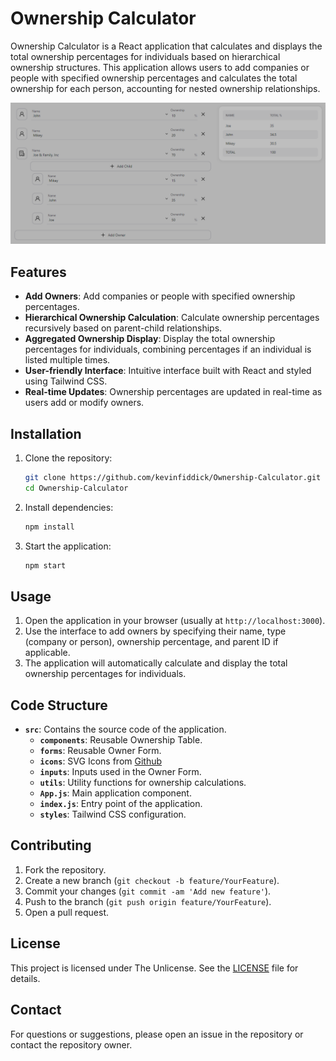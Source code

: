 # Ownership Calculator

Ownership Calculator is a React application that calculates and displays the total ownership percentages for individuals based on hierarchical ownership structures. This application allows users to add companies or people with specified ownership percentages and calculates the total ownership for each person, accounting for nested ownership relationships.

![public/screenshot.png](public/screenshot.png)

## Features

- **Add Owners**: Add companies or people with specified ownership percentages.
- **Hierarchical Ownership Calculation**: Calculate ownership percentages recursively based on parent-child relationships.
- **Aggregated Ownership Display**: Display the total ownership percentages for individuals, combining percentages if an individual is listed multiple times.
- **User-friendly Interface**: Intuitive interface built with React and styled using Tailwind CSS.
- **Real-time Updates**: Ownership percentages are updated in real-time as users add or modify owners.

## Installation

1. Clone the repository:

   ```sh
   git clone https://github.com/kevinfiddick/Ownership-Calculator.git
   cd Ownership-Calculator
   ```

2. Install dependencies:

   ```sh
   npm install
   ```

3. Start the application:
   ```sh
   npm start
   ```

## Usage

1. Open the application in your browser (usually at `http://localhost:3000`).
2. Use the interface to add owners by specifying their name, type (company or person), ownership percentage, and parent ID if applicable.
3. The application will automatically calculate and display the total ownership percentages for individuals.

## Code Structure

- **`src`**: Contains the source code of the application.
  - **`components`**: Reusable Ownership Table.
  - **`forms`**: Reusable Owner Form.
  - **`icons`**: SVG Icons from [Github](https://octicons.github.com/)
  - **`inputs`**: Inputs used in the Owner Form.
  - **`utils`**: Utility functions for ownership calculations.
  - **`App.js`**: Main application component.
  - **`index.js`**: Entry point of the application.
  - **`styles`**: Tailwind CSS configuration.

## Contributing

1. Fork the repository.
2. Create a new branch (`git checkout -b feature/YourFeature`).
3. Commit your changes (`git commit -am 'Add new feature'`).
4. Push to the branch (`git push origin feature/YourFeature`).
5. Open a pull request.

## License

This project is licensed under The Unlicense. See the [LICENSE](LICENSE) file for details.

## Contact

For questions or suggestions, please open an issue in the repository or contact the repository owner.
